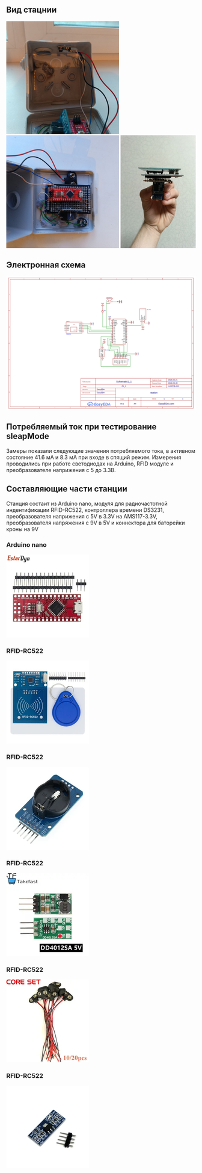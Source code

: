 ## Вид стацнии 
<img src="materials/station_type_1.jpg" width="300" height="300">
<img src="materials/station_type_2.jpg" width="300" height="300">
<img src="materials/station_type_3.jpg" width="200" height="300"> 

## Электронная схема 
!['Электронная схема'](materials/SCH_Schematic1_1_1-P1_1_2024-05-21.png)


## Потребляемый ток при тестирование sleapMode
Замеры показали следующие значения  потребляемого тока, в активном состояние 41.6 мА и  8.3 мА при входе в спящий режим. Измерения проводились при работе светодиодах на Arduino, RFID модуле и преобразователе наприжения с 5 до 3.3В.  


## Составляющие части станции  
Станция состаит из Arduino nano, модуля для радиочастотной индентификации RFID-RC522, контроллера времени DS3231, преобразователя наприжения с 5V в 3.3V на AMS117-3.3V, преобразователя напряжения с 9V в 5V и коннектора для баторейки кроны на 9V
  ### Arduino nano
   !['Электронная схема'](materials/items/U3ca0795e4da147f88e7a1c01e5ae4204k.jpg) 
  ### RFID-RC522
   !['Электронная схема'](materials/items/Udafbd1284b0743c18cbb84581f98baacq.jpg_220x220.webp)
  ### RFID-RC522
   !['Электронная схема'](materials/items/Udde6934478ac460790a60479288c4adb5.jpg_220x220.webp)
  ### RFID-RC522
   !['Электронная схема'](materials/items/A229d5507ce484144a1ad9e61a74567825.jpg_220x220.webp)
  ### RFID-RC522
   !['Электронная схема'](materials/items/U58a5bbc2b31e4f8d9af5a507410f35e1U.jpg_220x220.webp)
  ### RFID-RC522
   !['Электронная схема'](materials/items/U2aafc35a9f4c48389271e4281f24a97eN.jpg_220x220.webp)
 
